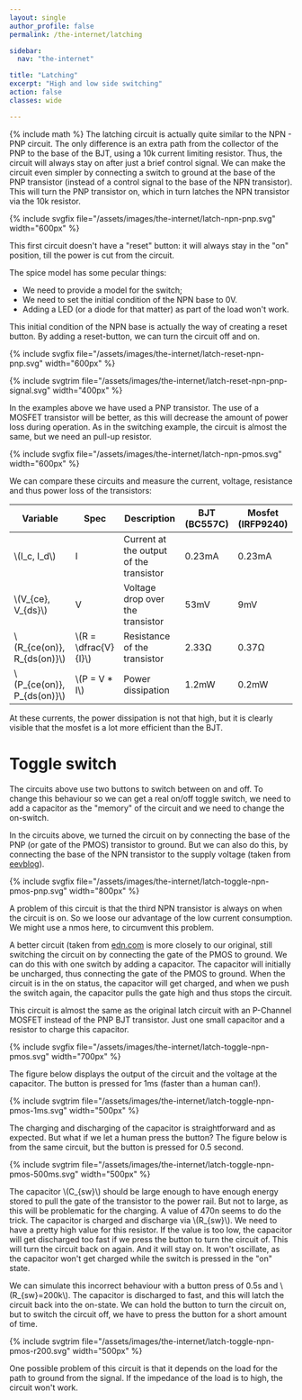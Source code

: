 ```yaml
---
layout: single
author_profile: false
permalink: /the-internet/latching

sidebar:
  nav: "the-internet"

title: "Latching"
excerpt: "High and low side switching"
action: false
classes: wide

---
```

{% include math %}
The latching circuit is actually quite similar to the NPN - PNP circuit. The only difference is an extra path from the collector of the PNP to the base of the BJT, using a 10k current limiting resistor. Thus, the circuit will always stay on after just a brief control signal. We can make the circuit even simpler by connecting a switch to ground at the base of the PNP transistor (instead of a control signal to the base of the NPN transistor). This will turn the PNP transistor on, which in turn latches the NPN transistor via the 10k resistor.

{% include svgfix file="/assets/images/the-internet/latch-npn-pnp.svg" width="600px" %}

This first circuit doesn't have a "reset" button: it will always stay in the "on" position, till the power is cut from the circuit.

The spice model has some pecular things:
- We need to provide a model for the switch;
- We need to set the initial condition of the NPN base to 0V.
- Adding a LED (or a diode for that matter) as part of the load won't work.

This initial condition of the NPN base is actually the way of creating a reset button. By adding a reset-button, we can turn the circuit off and on.

{% include svgfix file="/assets/images/the-internet/latch-reset-npn-pnp.svg" width="600px" %}

{% include svgtrim file="/assets/images/the-internet/latch-reset-npn-pnp-signal.svg" width="400px" %}

In the examples above we have used a PNP transistor. The use of a MOSFET transistor will be better, as this will decrease the amount of power loss during operation. As in the switching example, the circuit is almost the same, but we need an pull-up resistor.

{% include svgfix file="/assets/images/the-internet/latch-npn-pmos.svg" width="600px" %}

We can compare these circuits and measure the current, voltage, resistance and thus power loss of the transistors:

|Variable|Spec|Description|BJT (BC557C)|Mosfet (IRFP9240)|
|--------|----|-----------|---|------|
|\\(I_c, I_d\\)|I| Current at the output of the transistor | 0.23mA | 0.23mA|
|\\(V_{ce}, V_{ds}\\)|V|Voltage drop over the transistor | 53mV | 9mV |
|\\(R_{ce(on)}, R_{ds(on)}\\)|\\(R = \dfrac{V}{I}\\)|Resistance of the transistor | 2.33Ω | 0.37Ω |
|\\(P_{ce(on)}, P_{ds(on)}\\)|\\(P = V * I\\)|Power dissipation| 1.2mW | 0.2mW |

At these currents, the power dissipation is not that high, but it is clearly visible that the mosfet is a lot more efficient than the BJT.

# Toggle switch
The circuits above use two buttons to switch between on and off. To change this behaviour so we can get a real on/off toggle switch, we need to add a capacitor as the "memory" of the circuit and we need to change the on-switch.

In the circuits above, we turned the circuit on by connecting the base of the PNP (or gate of the PMOS) transistor to ground. But we can also do this, by connecting the base of the NPN transistor to the supply voltage (taken from [eevblog](https://youtu.be/Foc9R0dC2iI)).

{% include svgfix file="/assets/images/the-internet/latch-toggle-npn-pmos-pnp.svg" width="800px" %}

A problem of this circuit is that the third NPN transistor is always on when the circuit is on. So we loose our advantage of the low current consumption. We might use a nmos here, to circumvent this problem.

A better circuit (taken from [edn.com](https://www.edn.com/latching-power-switch-uses-momentary-pushbutton/) is more closely to our original, still switching the circuit on by connecting the gate of the PMOS to ground. We can do this with one switch by adding a capacitor. The capacitor will initially be uncharged, thus connecting the gate of the PMOS to ground. When the circuit is in the on status, the capacitor will get charged, and when we push the switch again, the capacitor pulls the gate high and thus stops the circuit.

This circuit is almost the same as the original latch circuit with an P-Channel MOSFET instead of the PNP BJT transistor. Just one small capacitor and a resistor to charge this capacitor.

{% include svgfix file="/assets/images/the-internet/latch-toggle-npn-pmos.svg" width="700px" %}

The figure below displays the output of the circuit and the voltage at the capacitor. The button is pressed for 1ms (faster than a human can!).

{% include svgtrim file="/assets/images/the-internet/latch-toggle-npn-pmos-1ms.svg" width="500px" %}

The charging and discharging of the capacitor is straightforward and as expected. But what if we let a human press the button? The figure below is from the same circuit, but the button is pressed for 0.5 second.

{% include svgtrim file="/assets/images/the-internet/latch-toggle-npn-pmos-500ms.svg" width="500px" %}

The capacitor \\(C_{sw}\\) should be large enough to have enough energy stored to pull the gate of the transistor to the power rail. But not to large, as this will be problematic for the charging. A value of 470n seems to do the trick. The capacitor is charged and discharge via \\(R_{sw}\\). We need to have a pretty high value for this resistor. If the value is too low, the capacitor will get discharged too fast if we press the button to turn the circuit of. This will turn the circuit back on again. And it will stay on. It won't oscillate, as the capacitor won't get charged while the switch is pressed in the "on" state.

We can simulate this incorrect behaviour with a button press of 0.5s and \\(R_{sw}=200k\\). The capacitor is discharged to fast, and this will latch the circuit back into the on-state. We can hold the button to turn the circuit on, but to switch the circuit off, we have to press the button for a short amount of time.

{% include svgtrim file="/assets/images/the-internet/latch-toggle-npn-pmos-r200.svg" width="500px" %}

One possible problem of this circuit is that it depends on the load for the path to ground from the signal. If the impedance of the load is to high, the circuit won't work.
